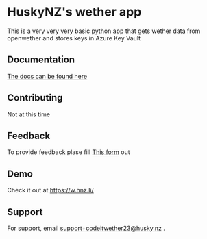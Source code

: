 

# HuskyNZ's wether app

This is a very very very basic python app that gets wether data from openwether and stores keys in Azure Key Vault




## Documentation

[The docs can be found here ](https://docs.w.hnz.li)



## Contributing

Not at this time



## Feedback
To provide feedback plase fill [This form](https://forms.husky.nz/t/qaRREBpd7xus?sentfrom=1codeitwetherrepo&internal=false&sentto=repo&endbuttonurl=https://w.hnz.li&endbuttonurltxt=HuskyNZ-Wether) out

## Demo

Check it out at https://w.hnz.li/


## Support

For support, email support+codeitwether23@husky.nz .

